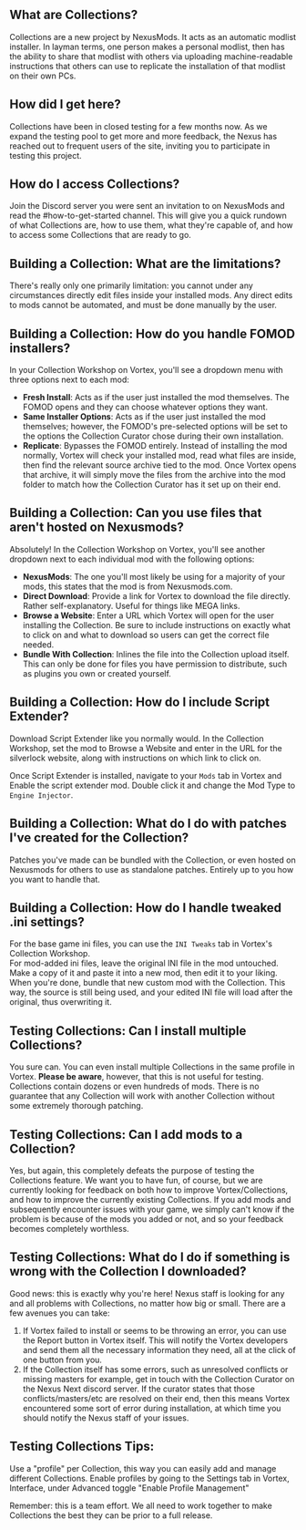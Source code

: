 ## What are Collections?

Collections are a new project by NexusMods. It acts as an automatic modlist installer. In layman terms, one person makes a personal modlist, then has the ability to share that modlist with others via uploading machine-readable instructions that others can use to replicate the installation of that modlist on their own PCs.

## How did I get here?

Collections have been in closed testing for a few months now. As we expand the testing pool to get more and more feedback, the Nexus has reached out to frequent users of the site, inviting you to participate in testing this project.

## How do I access Collections?

Join the Discord server you were sent an invitation to on NexusMods and read the #how-to-get-started channel. This will give you a quick rundown of what Collections are, how to use them, what they're capable of, and how to access some Collections that are ready to go.

## Building a Collection: What are the limitations?

There's really only one primarily limitation: you cannot under any circumstances directly edit files inside your installed mods. Any direct edits to mods cannot be automated, and must be done manually by the user.

## Building a Collection: How do you handle FOMOD installers?

In your Collection Workshop on Vortex, you'll see a dropdown menu with three options next to each mod:  
  -  **Fresh Install**: Acts as if the user just installed the mod themselves. The FOMOD opens and they can choose whatever options they want.  
  -  **Same Installer Options**: Acts as if the user just installed the mod themselves; however, the FOMOD's pre-selected options will be set to the options the Collection Curator chose during their own installation.  
  -  **Replicate**: Bypasses the FOMOD entirely. Instead of installing the mod normally, Vortex will check your installed mod, read what files are inside, then find the relevant source archive tied to the mod. Once Vortex opens that archive, it will simply move the files from the archive into the mod folder to match how the Collection Curator has it set up on their end.

## Building a Collection: Can you use files that aren't hosted on Nexusmods?

Absolutely! In the Collection Workshop on Vortex, you'll see another dropdown next to each individual mod with the following options:  
  -  **NexusMods**: The one you'll most likely be using for a majority of your mods, this states that the mod is from Nexusmods.com.
  -  **Direct Download**: Provide a link for Vortex to download the file directly. Rather self-explanatory. Useful for things like MEGA links.
  -  **Browse a Website**: Enter a URL which Vortex will open for the user installing the Collection. Be sure to include instructions on exactly what to click on and what to download so users can get the correct file needed.
  -  **Bundle With Collection**: Inlines the file into the Collection upload itself. This can only be done for files you have permission to distribute, such as plugins you own or created yourself.

## Building a Collection: How do I include Script Extender?

Download Script Extender like you normally would. In the Collection Workshop, set the mod to Browse a Website and enter in the URL for the silverlock website, along with instructions on which link to click on.

Once Script Extender is installed, navigate to your `Mods` tab in Vortex and Enable the script extender mod. Double click it and change the Mod Type to `Engine Injector`.

## Building a Collection: What do I do with patches I've created for the Collection?

Patches you've made can be bundled with the Collection, or even hosted on Nexusmods for others to use as standalone patches. Entirely up to you how you want to handle that.

## Building a Collection: How do I handle tweaked .ini settings?

For the base game ini files, you can use the `INI Tweaks` tab in Vortex's Collection Workshop.  
For mod-added ini files, leave the original INI file in the mod untouched. Make a copy of it and paste it into a new mod, then edit it to your liking. When you're done, bundle that new custom mod with the Collection. This way, the source is still being used, and your edited INI file will load after the original, thus overwriting it.

## Testing Collections: Can I install multiple Collections?

You sure can. You can even install multiple Collections in the same profile in Vortex.  **Please be aware**, however, that this is not useful for testing. Collections contain dozens or even hundreds of mods. There is no guarantee that any Collection will work with another Collection without some extremely thorough patching.

## Testing Collections: Can I add mods to a Collection?

Yes, but again, this completely defeats the purpose of testing the Collections feature. We want you to have fun, of course, but we are currently looking for feedback on both how to improve Vortex/Collections, and how to improve the currently existing Collections. If you add mods and subsequently encounter issues with your game, we simply can't know if the problem is because of the mods you added or not, and so your feedback becomes completely worthless.

## Testing Collections: What do I do if something is wrong with the Collection I downloaded?

Good news: this is exactly why you're here! Nexus staff is looking for any and all problems with Collections, no matter how big or small. There are a few avenues you can take:  

1. If Vortex failed to install or seems to be throwing an error, you can use the Report button in Vortex itself. This will notify the Vortex developers and send them all the necessary information they need, all at the click of one button from you.  
2. If the Collection itself has some errors, such as unresolved conflicts or missing masters for example, get in touch with the Collection Curator on the Nexus Next discord server. If the curator states that those conflicts/masters/etc are resolved on their end, then this means Vortex encountered some sort of error during installation, at which time you should notify the Nexus staff of your issues.

## Testing Collections Tips:

Use a "profile" per Collection, this way you can easily add and manage different Collections.
Enable profiles by going to the Settings tab in Vortex, Interface, under Advanced toggle "Enable Profile Management"

Remember: this is a team effort. We all need to work together to make Collections the best they can be prior to a full release.

